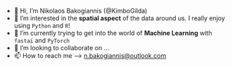 - 👋 Hi, I’m Nikolaos Bakogiannis (@KimboGilda)
- 👀 I’m interested in the **spatial aspect** of the data around us. I really enjoy using `Python` and `R`!
- 🌱 I’m currently trying to get into the world of **Machine Learning** with `fastai` and `PyTorch`
- 💞️ I’m looking to collaborate on ...
- 📫 How to reach me --> n.bakogiannis@outlook.com

<!---
KimboGilda/KimboGilda is a ✨ special ✨ repository because its `README.md` (this file) appears on your GitHub profile.
You can click the Preview link to take a look at your changes.
--->
